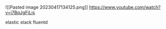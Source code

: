 ![[Pasted image 20230417134125.png]]
https://www.youtube.com/watch?v=i7BqJgFiLis

elastic stack fluentd
